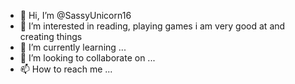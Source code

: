 - 👋 Hi, I’m @SassyUnicorn16
- 👀 I’m interested in reading, playing games i am very good at and creating things
- 🌱 I’m currently learning ...
- 💞️ I’m looking to collaborate on ...
- 📫 How to reach me ...

<!---
SassyUnicorn16/SassyUnicorn16 is a ✨ special ✨ repository because its `README.md` (this file) appears on your GitHub profile.
You can click the Preview link to take a look at your changes.
--->

